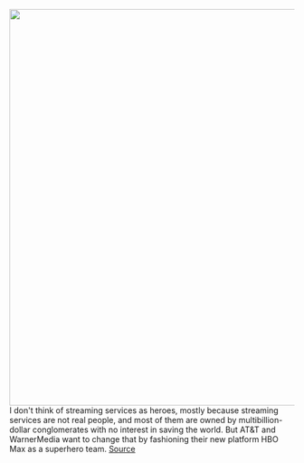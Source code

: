 <img src='https://cdn.vox-cdn.com/uploads/chorus_image/image/50858597/tldr-logo.1473954443.png' width='700px' /><br/>
I don't think of streaming services as heroes, mostly because streaming services are not real people, and most of them are owned by multibillion-dollar conglomerates with no interest in saving the world. But AT&T and WarnerMedia want to change that by fashioning their new platform HBO Max as a superhero team.
<a href='https://www.theverge.com/tldr/21291792/hbo-max-comic-book-dc-comics-easter-eggs-streaming'> Source <a/>